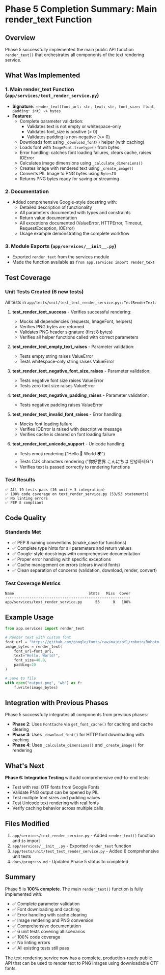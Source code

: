 # Phase 5 Completion Summary: Main render_text Function

## Overview
Phase 5 successfully implemented the main public API function `render_text()` that orchestrates all components of the text rendering service.

## What Was Implemented

### 1. Main render_text Function (`app/services/text_render_service.py`)
- **Signature**: `render_text(font_url: str, text: str, font_size: float, padding: int) -> bytes`
- **Features**:
  - Complete parameter validation:
    - Validates text is not empty or whitespace-only
    - Validates font_size is positive (> 0)
    - Validates padding is non-negative (>= 0)
  - Downloads font using `_download_font()` helper (with caching)
  - Loads font with `ImageFont.truetype()` from bytes
  - Error handling: catches font loading failures, clears cache, raises IOError
  - Calculates image dimensions using `_calculate_dimensions()`
  - Creates image with rendered text using `_create_image()`
  - Converts PIL Image to PNG bytes using `BytesIO`
  - Returns PNG bytes ready for saving or streaming

### 2. Documentation
- Added comprehensive Google-style docstring with:
  - Detailed description of functionality
  - All parameters documented with types and constraints
  - Return value documentation
  - All exceptions documented (ValueError, HTTPError, Timeout, RequestException, IOError)
  - Usage example demonstrating the complete workflow

### 3. Module Exports (`app/services/__init__.py`)
- Exported `render_text` from the services module
- Made the function available as `from app.services import render_text`

## Test Coverage

### Unit Tests Created (6 new tests)
All tests in `app/tests/unit/test_text_render_service.py::TestRenderText`:

1. **test_render_text_success** - Verifies successful rendering:
   - Mocks all dependencies (requests, ImageFont, helpers)
   - Verifies PNG bytes are returned
   - Validates PNG header signature (first 8 bytes)
   - Verifies all helper functions called with correct parameters

2. **test_render_text_empty_text_raises** - Parameter validation:
   - Tests empty string raises ValueError
   - Tests whitespace-only string raises ValueError

3. **test_render_text_negative_font_size_raises** - Parameter validation:
   - Tests negative font size raises ValueError
   - Tests zero font size raises ValueError

4. **test_render_text_negative_padding_raises** - Parameter validation:
   - Tests negative padding raises ValueError

5. **test_render_text_invalid_font_raises** - Error handling:
   - Mocks font loading failure
   - Verifies IOError is raised with descriptive message
   - Verifies cache is cleared on font loading failure

6. **test_render_text_unicode_support** - Unicode handling:
   - Tests emoji rendering ("Hello 👋 World 🌍")
   - Tests CJK characters rendering ("你好世界 こんにちは 안녕하세요")
   - Verifies text is passed correctly to rendering functions

### Test Results
```
✅ All 19 tests pass (16 unit + 3 integration)
✅ 100% code coverage on text_render_service.py (53/53 statements)
✅ No linting errors
✅ PEP 8 compliant
```

## Code Quality

### Standards Met
- ✅ PEP 8 naming conventions (snake_case for functions)
- ✅ Complete type hints for all parameters and return values
- ✅ Google-style docstrings with comprehensive documentation
- ✅ Proper error handling with specific exceptions
- ✅ Cache management on errors (clears invalid fonts)
- ✅ Clean separation of concerns (validation, download, render, convert)

### Test Coverage Metrics
```
Name                                  Stmts   Miss  Cover
---------------------------------------------------------
app/services/text_render_service.py      53      0   100%
```

## Example Usage

```python
from app.services import render_text

# Render text with custom font
font_url = "https://github.com/google/fonts/raw/main/ofl/roboto/Roboto-Regular.ttf"
image_bytes = render_text(
    font_url=font_url,
    text="Hello, World!",
    font_size=48.0,
    padding=20
)

# Save to file
with open("output.png", "wb") as f:
    f.write(image_bytes)
```

## Integration with Previous Phases

Phase 5 successfully integrates all components from previous phases:

- **Phase 2**: Uses `FontCache` via `get_font_cache()` for caching and cache clearing
- **Phase 3**: Uses `_download_font()` for HTTP font downloading with caching
- **Phase 4**: Uses `_calculate_dimensions()` and `_create_image()` for rendering

## What's Next

**Phase 6: Integration Testing** will add comprehensive end-to-end tests:
- Test with real OTF fonts from Google Fonts
- Validate PNG output can be opened by PIL
- Test multiple font sizes and padding values
- Test Unicode text rendering with real fonts
- Verify caching behavior across multiple calls

## Files Modified

1. `app/services/text_render_service.py` - Added `render_text()` function and `io` import
2. `app/services/__init__.py` - Exported `render_text` function
3. `app/tests/unit/test_text_render_service.py` - Added 6 comprehensive unit tests
4. `docs/progress.md` - Updated Phase 5 status to completed

## Summary

Phase 5 is **100% complete**. The main `render_text()` function is fully implemented with:
- ✅ Complete parameter validation
- ✅ Font downloading and caching
- ✅ Error handling with cache clearing
- ✅ Image rendering and PNG conversion
- ✅ Comprehensive documentation
- ✅ 6 unit tests covering all scenarios
- ✅ 100% code coverage
- ✅ No linting errors
- ✅ All existing tests still pass

The text rendering service now has a complete, production-ready public API that can be used to render text to PNG images using downloadable OTF fonts.

